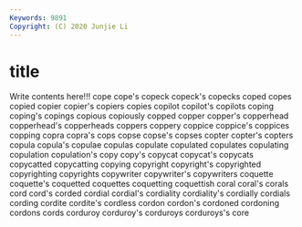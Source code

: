 ```yaml
---
Keywords: 9891
Copyright: (C) 2020 Junjie Li
---
```


# title

Write contents here!!!
cope 
cope's 
copeck 
copeck's 
copecks 
coped
copes 
copied 
copier 
copier's 
copiers 
copies 
copilot 
copilot's 
copilots 
coping
coping's 
copings 
copious 
copiously 
copped 
copper 
copper's 
copperhead 
copperhead's 
copperheads
coppers 
coppery 
coppice 
coppice's 
coppices 
copping 
copra 
copra's 
cops 
copse
copse's 
copses 
copter 
copter's 
copters 
copula 
copula's 
copulae 
copulas 
copulate
copulated 
copulates 
copulating 
copulation 
copulation's 
copy 
copy's 
copycat 
copycat's 
copycats
copycatted 
copycatting 
copying 
copyright 
copyright's 
copyrighted 
copyrighting 
copyrights 
copywriter 
copywriter's
copywriters 
coquette 
coquette's 
coquetted 
coquettes 
coquetting 
coquettish 
coral 
coral's 
corals
cord 
cord's 
corded 
cordial 
cordial's 
cordiality 
cordiality's 
cordially 
cordials 
cording
cordite 
cordite's 
cordless 
cordon 
cordon's 
cordoned 
cordoning 
cordons 
cords 
corduroy
corduroy's 
corduroys 
corduroys's 
core 
